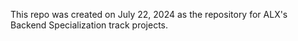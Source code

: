 This repo was created on July 22, 2024 as the repository for ALX's Backend Specialization track projects.